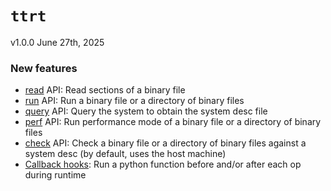 # `ttrt`

v1.0.0
June 27th, 2025

### New features
 - [read](../../../docs/src/ttrt.md#read) API: Read sections of a binary file
 - [run](../../../docs/src/ttrt.md#run) API: Run a binary file or a directory of binary files
 - [query](../../../docs/src/ttrt.md#query) API: Query the system to obtain the system desc file
 - [perf](../../../docs/src/ttrt.md#perf) API: Run performance mode of a binary file or a directory of binary files
 - [check](../../../docs/src/ttrt.md#check) API: Check a binary file or a directory of binary files against a system desc (by default, uses the host machine)
 - [Callback hooks](../../../docs/src/ttrt.md#callback-hooks): Run a python function before and/or after each op during runtime
